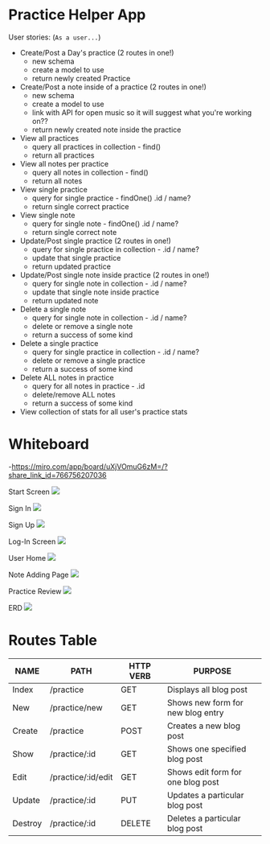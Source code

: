 # Practice Helper App

User stories: (`As a user...`)
- Create/Post a Day's practice (2 routes in one!)
    - new schema
    - create a model to use
    - return newly created Practice
- Create/Post a note inside of a practice (2 routes in one!)
    - new schema
    - create a model to use
    - link with API for open music so it will suggest what you're working on??
    - return newly created note inside the practice
- View all practices
    - query all practices in collection - find()
    - return all practices
- View all notes per practice
    - query all notes in collection - find()
    - return all notes
- View single practice
    - query for single practice - findOne() .id / name?
    - return single correct practice
- View single note
    - query for single note - findOne() .id / name?
    - return single correct note
- Update/Post single practice (2 routes in one!)
    - query for single practice in collection - .id / name?
    - update that single practice
    - return updated practice
- Update/Post single note inside practice (2 routes in one!)
    - query for single note in collection - .id / name?
    - update that single note inside practice
    - return updated note
- Delete a single note
    - query for single note in collection - .id / name?
    - delete or remove a single note
    - return a success of some kind
- Delete a single practice
    - query for single practice in collection - .id / name?
    - delete or remove a single practice
    - return a success of some kind
- Delete ALL notes in practice
    - query for all notes in practice - .id
    - delete/remove ALL notes
    - return a success of some kind
- View collection of stats for all user's practice stats


# Whiteboard

-https://miro.com/app/board/uXjVOmuG6zM=/?share_link_id=766756207036

Start Screen
<img src="./whiteboard/startscreen.png" />

Sign In
<img src="./whiteboard/signin.png" />

Sign Up
<img src="./whiteboard/signup.png" />

Log-In Screen
<img src="./whiteboard/loginscreen.png" />

User Home
<img src="./whiteboard/userhome.png" />

Note Adding Page
<img src="./whiteboard/noteaddingpage.png" />

Practice Review
<img src="./whiteboard/practiceReview.png" />

ERD
<img src="./whiteboard/ERD.png" />


# Routes Table

|   NAME   |     PATH           | HTTP VERB |            PURPOSE                   |
|----------|--------------------|-----------|--------------------------------------| 
| Index    | /practice          |    GET    | Displays all blog post               |
| New      | /practice/new      |    GET    | Shows new form for new blog entry    |
| Create   | /practice          |   POST    | Creates a new blog post              |
| Show     | /practice/:id      |    GET    | Shows one specified blog post        |
| Edit     | /practice/:id/edit |    GET    | Shows edit form for one blog post    |
| Update   | /practice/:id      |    PUT    | Updates a particular blog post       |
| Destroy  | /practice/:id      |   DELETE  | Deletes a particular blog post       |